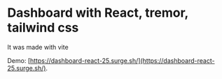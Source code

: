 # Dashboard with React, tremor, tailwind css

It was made with vite

Demo: [https://dashboard-react-25.surge.sh/](https://dashboard-react-25.surge.sh/).
